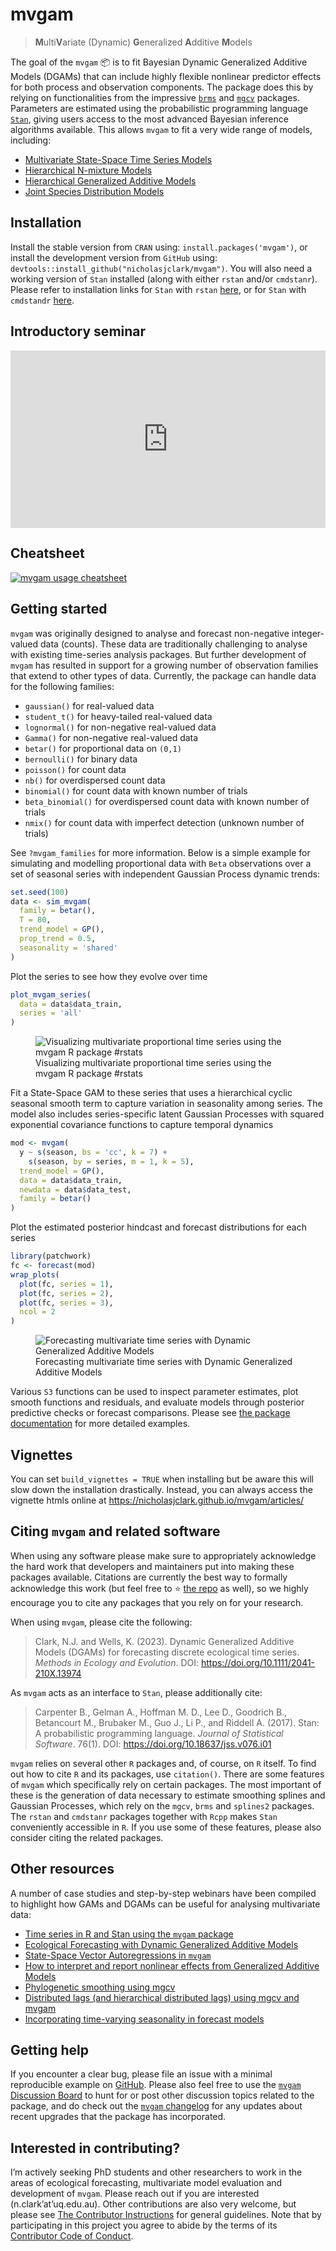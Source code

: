 
# mvgam

> **M**ulti**V**ariate (Dynamic) **G**eneralized **A**dditive **M**odels

The goal of the `mvgam` 📦 is to fit Bayesian Dynamic Generalized
Additive Models (DGAMs) that can include highly flexible nonlinear
predictor effects for both process and observation components. The
package does this by relying on functionalities from the impressive
<a href="https://paulbuerkner.com/brms/"
target="_blank"><code>brms</code></a> and
<a href="https://cran.r-project.org/package=mgcv"
target="_blank"><code>mgcv</code></a> packages. Parameters are estimated
using the probabilistic programming language
[`Stan`](https://mc-stan.org/), giving users access to the most advanced
Bayesian inference algorithms available. This allows `mvgam` to fit a
very wide range of models, including:

- <a
  href="https://nicholasjclark.github.io/mvgam/articles/trend_formulas.html"
  target="_blank">Multivariate State-Space Time Series Models</a>
- <a href="https://nicholasjclark.github.io/mvgam/articles/nmixtures.html"
  target="_blank">Hierarchical N-mixture Models</a>
- <a href="https://www.youtube.com/watch?v=2POK_FVwCHk"
  target="_blank">Hierarchical Generalized Additive Models</a>
- <a href="https://nicholasjclark.github.io/mvgam/reference/jsdgam.html"
  target="_blank">Joint Species Distribution Models</a>

## Installation

Install the stable version from `CRAN` using:
`install.packages('mvgam')`, or install the development version from
`GitHub` using: `devtools::install_github("nicholasjclark/mvgam")`. You
will also need a working version of `Stan` installed (along with either
`rstan` and/or `cmdstanr`). Please refer to installation links for
`Stan` with `rstan` <a href="https://mc-stan.org/users/interfaces/rstan"
target="_blank">here</a>, or for `Stan` with `cmdstandr`
<a href="https://mc-stan.org/cmdstanr/" target="_blank">here</a>.

## Introductory seminar

<center>

<div style="display: flex; justify-content: center;">

<iframe style="aspect-ratio: 16 / 9; width: 100% !important;" src="https://www.youtube.com/embed/0zZopLlomsQ?si=fWBVTPRDMi9TXcIy" data-external="1" title="YouTube video player" frameborder="0" allow="accelerometer; autoplay; clipboard-write; encrypted-media; gyroscope; picture-in-picture; web-share" referrerpolicy="strict-origin-when-cross-origin" allowfullscreen>
</iframe>
</center>

</div>

## Cheatsheet

[![`mvgam` usage
cheatsheet](https://github.com/nicholasjclark/mvgam/raw/master/misc/mvgam_cheatsheet.png)](https://github.com/nicholasjclark/mvgam/raw/master/misc/mvgam_cheatsheet.pdf)

## Getting started

`mvgam` was originally designed to analyse and forecast non-negative
integer-valued data (counts). These data are traditionally challenging
to analyse with existing time-series analysis packages. But further
development of `mvgam` has resulted in support for a growing number of
observation families that extend to other types of data. Currently, the
package can handle data for the following families:

- `gaussian()` for real-valued data
- `student_t()` for heavy-tailed real-valued data
- `lognormal()` for non-negative real-valued data
- `Gamma()` for non-negative real-valued data
- `betar()` for proportional data on `(0,1)`
- `bernoulli()` for binary data
- `poisson()` for count data
- `nb()` for overdispersed count data
- `binomial()` for count data with known number of trials
- `beta_binomial()` for overdispersed count data with known number of
  trials
- `nmix()` for count data with imperfect detection (unknown number of
  trials)

See `?mvgam_families` for more information. Below is a simple example
for simulating and modelling proportional data with `Beta` observations
over a set of seasonal series with independent Gaussian Process dynamic
trends:

``` r
set.seed(100)
data <- sim_mvgam(
  family = betar(),
  T = 80,
  trend_model = GP(),
  prop_trend = 0.5, 
  seasonality = 'shared'
)
```

Plot the series to see how they evolve over time

``` r
plot_mvgam_series(
  data = data$data_train, 
  series = 'all'
)
```

<figure>
<img src="man/figures/README-beta_sim-1.png"
alt="Visualizing multivariate proportional time series using the mvgam R package #rstats" />
<figcaption aria-hidden="true">Visualizing multivariate proportional
time series using the mvgam R package #rstats</figcaption>
</figure>

Fit a State-Space GAM to these series that uses a hierarchical cyclic
seasonal smooth term to capture variation in seasonality among series.
The model also includes series-specific latent Gaussian Processes with
squared exponential covariance functions to capture temporal dynamics

``` r
mod <- mvgam(
  y ~ s(season, bs = 'cc', k = 7) +
    s(season, by = series, m = 1, k = 5),
  trend_model = GP(),
  data = data$data_train,
  newdata = data$data_test,
  family = betar()
)
```

Plot the estimated posterior hindcast and forecast distributions for
each series

``` r
library(patchwork)
fc <- forecast(mod)
wrap_plots(
  plot(fc, series = 1), 
  plot(fc, series = 2), 
  plot(fc, series = 3), 
  ncol = 2
)
```

<figure>
<img src="man/figures/README-beta_fc-1.png"
alt="Forecasting multivariate time series with Dynamic Generalized Additive Models" />
<figcaption aria-hidden="true">Forecasting multivariate time series with
Dynamic Generalized Additive Models</figcaption>
</figure>

Various `S3` functions can be used to inspect parameter estimates, plot
smooth functions and residuals, and evaluate models through posterior
predictive checks or forecast comparisons. Please see [the package
documentation](https://nicholasjclark.github.io/mvgam/reference/index.html)
for more detailed examples.

## Vignettes

You can set `build_vignettes = TRUE` when installing but be aware this
will slow down the installation drastically. Instead, you can always
access the vignette htmls online at
<https://nicholasjclark.github.io/mvgam/articles/>

## Citing `mvgam` and related software

When using any software please make sure to appropriately acknowledge
the hard work that developers and maintainers put into making these
packages available. Citations are currently the best way to formally
acknowledge this work (but feel free to ⭐ [the
repo](https://github.com/nicholasjclark/mvgam) as well), so we highly
encourage you to cite any packages that you rely on for your research.

When using `mvgam`, please cite the following:

> Clark, N.J. and Wells, K. (2023). Dynamic Generalized Additive Models
> (DGAMs) for forecasting discrete ecological time series. *Methods in
> Ecology and Evolution*. DOI: <https://doi.org/10.1111/2041-210X.13974>

As `mvgam` acts as an interface to `Stan`, please additionally cite:

> Carpenter B., Gelman A., Hoffman M. D., Lee D., Goodrich B.,
> Betancourt M., Brubaker M., Guo J., Li P., and Riddell A. (2017).
> Stan: A probabilistic programming language. *Journal of Statistical
> Software*. 76(1). DOI: <https://doi.org/10.18637/jss.v076.i01>

`mvgam` relies on several other `R` packages and, of course, on `R`
itself. To find out how to cite `R` and its packages, use `citation()`.
There are some features of `mvgam` which specifically rely on certain
packages. The most important of these is the generation of data
necessary to estimate smoothing splines and Gaussian Processes, which
rely on the `mgcv`, `brms` and `splines2` packages. The `rstan` and
`cmdstanr` packages together with `Rcpp` makes `Stan` conveniently
accessible in `R`. If you use some of these features, please also
consider citing the related packages.

## Other resources

A number of case studies and step-by-step webinars have been compiled to
highlight how GAMs and DGAMs can be useful for analysing multivariate
data:

- <a
  href="https://www.youtube.com/playlist?list=PLzFHNoUxkCvsFIg6zqogylUfPpaxau_a3"
  target="_blank">Time series in R and Stan using the <code>mvgam</code>
  package</a>
- <a href="https://www.youtube.com/watch?v=0zZopLlomsQ"
  target="_blank">Ecological Forecasting with Dynamic Generalized Additive
  Models</a>
- <a href="https://ecogambler.netlify.app/blog/vector-autoregressions/"
  target="_blank">State-Space Vector Autoregressions in
  <code>mvgam</code></a>
- <a href="https://ecogambler.netlify.app/blog/interpreting-gams/"
  target="_blank">How to interpret and report nonlinear effects from
  Generalized Additive Models</a>
- <a href="https://ecogambler.netlify.app/blog/phylogenetic-smooths-mgcv/"
  target="_blank">Phylogenetic smoothing using mgcv</a>
- <a href="https://ecogambler.netlify.app/blog/distributed-lags-mgcv/"
  target="_blank">Distributed lags (and hierarchical distributed lags)
  using mgcv and mvgam</a>
- <a href="https://ecogambler.netlify.app/blog/time-varying-seasonality/"
  target="_blank">Incorporating time-varying seasonality in forecast
  models</a>

## Getting help

If you encounter a clear bug, please file an issue with a minimal
reproducible example on
[GitHub](https://github.com/nicholasjclark/mvgam/issues). Please also
feel free to use the [`mvgam` Discussion
Board](https://github.com/nicholasjclark/mvgam/discussions) to hunt for
or post other discussion topics related to the package, and do check out
the [`mvgam`
changelog](https://nicholasjclark.github.io/mvgam/news/index.html) for
any updates about recent upgrades that the package has incorporated.

## Interested in contributing?

I’m actively seeking PhD students and other researchers to work in the
areas of ecological forecasting, multivariate model evaluation and
development of `mvgam`. Please reach out if you are interested
(n.clark’at’uq.edu.au). Other contributions are also very welcome, but
please see [The Contributor
Instructions](https://github.com/nicholasjclark/mvgam/blob/master/.github/CONTRIBUTING.md)
for general guidelines. Note that by participating in this project you
agree to abide by the terms of its [Contributor Code of
Conduct](https://dplyr.tidyverse.org/CODE_OF_CONDUCT).
